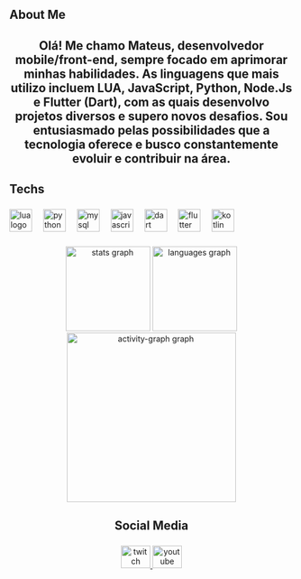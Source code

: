 <h2 align="left">About Me</h2>

###

<h2 align="center">Olá! Me chamo Mateus, desenvolvedor mobile/front-end, sempre focado em aprimorar minhas habilidades. As linguagens que mais utilizo incluem LUA, JavaScript, Python, Node.Js e Flutter (Dart), com as quais desenvolvo projetos diversos e supero novos desafios. Sou entusiasmado pelas possibilidades que a tecnologia oferece e busco constantemente evoluir e contribuir na área.</h2>

###

<h2 align="left">Techs</h2>

###

<div align="left">
  <img src="https://skillicons.dev/icons?i=lua" height="40" alt="lua logo"  />
  <img width="12" />
  <img src="https://skillicons.dev/icons?i=py" height="40" alt="python logo"  />
  <img width="12" />
  <img src="https://skillicons.dev/icons?i=mysql" height="40" alt="mysql logo"  />
  <img width="12" />
  <img src="https://skillicons.dev/icons?i=js" height="40" alt="javascript logo"  />
  <img width="12" />
  <img src="https://cdn.jsdelivr.net/gh/devicons/devicon/icons/dart/dart-original.svg" height="40" alt="dart logo"  />
  <img width="12" />
  <img src="https://cdn.jsdelivr.net/gh/devicons/devicon/icons/flutter/flutter-original.svg" height="40" alt="flutter logo"  />
  <img width="12" />
  <img src="https://cdn.jsdelivr.net/gh/devicons/devicon/icons/kotlin/kotlin-original.svg" height="40" alt="kotlin logo"  />
</div>

###

<div align="center">
  <img src="https://github-readme-stats.vercel.app/api?username=peSuperSam&hide_title=false&hide_rank=false&show_icons=true&include_all_commits=true&count_private=true&disable_animations=false&theme=vision-friendly-dark&locale=pt-br&hide_border=false&order=1" height="150" alt="stats graph"  />
  <img src="https://github-readme-stats.vercel.app/api/top-langs?username=peSuperSam&locale=pt-br&hide_title=false&layout=compact&card_width=320&langs_count=5&theme=vision-friendly-dark&hide_border=false&order=2" height="150" alt="languages graph"  />
  <img src="https://github-readme-activity-graph.vercel.app/graph?username=peSuperSam&radius=16&theme=high-contrast&area=true&order=5&custom_title=Gr%C3%A1fico%20de%20Contribui%C3%A7%C3%A3o%20/%20Contribution%20Chart" height="300" alt="activity-graph graph"  />
</div>

###

<h2 align="center">Social Media</h2>

###

<div align="center">
  <a href="https://www.twitch.tv/pesupersam" target="_blank">
    <img src="https://raw.githubusercontent.com/maurodesouza/profile-readme-generator/master/src/assets/icons/social/twitch/default.svg" width="52" height="40" alt="twitch logo"  />
  </a>
  <a href="https://www.youtube.com/@SuperSampe" target="_blank">
    <img src="https://raw.githubusercontent.com/maurodesouza/profile-readme-generator/master/src/assets/icons/social/youtube/default.svg" width="52" height="40" alt="youtube logo"  />
  </a>
</div>

###
